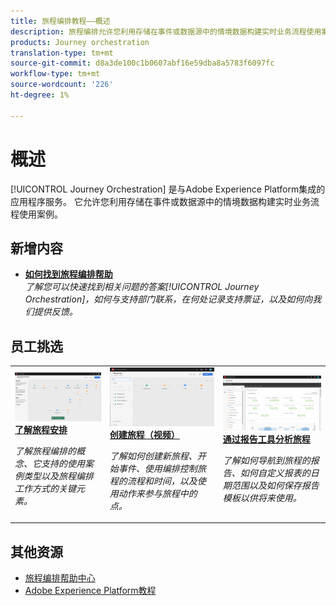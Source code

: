 ```yaml
---
title: 旅程编排教程——概述
description: 旅程编排允许您利用存储在事件或数据源中的情境数据构建实时业务流程使用案例
products: Journey orchestration
translation-type: tm+mt
source-git-commit: d8a3de100c1b0607abf16e59dba8a5783f6097fc
workflow-type: tm+mt
source-wordcount: '226'
ht-degree: 1%

---
```



# 概述

[!UICONTROL Journey Orchestration] 是与Adobe Experience Platform集成的应用程序服务。 它允许您利用存储在事件或数据源中的情境数据构建实时业务流程使用案例。

## 新增内容

* **[如何找到旅程编排帮助](/help/how-to-find-help-with-journey-orchestration.md)**   <br>
   *了解您可以快速找到相关问题的答案[!UICONTROL Journey Orchestration]，如何与支持部门联系，在何处记录支持票证，以及如何向我们提供反馈。*

## 员工挑选

<table>
<tr>
  <td>
    <a href="./understanding-journey-orchestration.md">
      <img alt="了解旅程安排" src="./assets/journey-orchestration-example.png"/>
    </a>
    <div>
      <a href="./understanding-journey-orchestration.md">
    <strong>了解旅程安排</strong>
    </a>
    </div>
    <p>
    <em>了解旅程编排的概念、它支持的使用案例类型以及旅程编排工作方式的关键元素。</em>
    <p>
  </td>
  <td>
    <a href="./create-a-journey.md">
        <img alt="创建旅程（视频）" src="./assets/journey34.png"/>
    </a>
    <div>
      <a href="./create-a-journey.md">
    <strong>创建旅程（视频）</strong>
    </a>
    </div>
    <p>
    <em>了解如何创建新旅程、开始事件、使用编排控制旅程的流程和时间，以及使用动作来参与旅程中的点。</em>
    <p>
  </td>
  <td>
   <a href="./analyze-a-journey-via-reporting-tools.md">
      <img alt="通过报告工具分析旅程" src="./assets/dynamic_report_journey_8.png" />
    </a>
    <div>
      <a href="./analyze-a-journey-via-reporting-tools.md">
    <strong>通过报告工具分析旅程</strong>
    </a>
    </div>
    <p>
    <em>了解如何导航到旅程的报告、如何自定义报表的日期范围以及如何保存报告模板以供将来使用。 </em>
    <p>
  </td>
</tr>
</table>

## 其他资源

* [旅程编排帮助中心](https://docs.adobe.com/content/help/en/journeys/using/journey-orchestration-home.html)
* [Adobe Experience Platform教程](https://docs.adobe.com/content/help/en/platform-learn/tutorials/overview.html)

